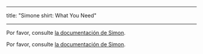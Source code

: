 - - -
title: "Simone shirt: What You Need"
- - -

<Note>

Por favor, consulte [la documentación de Simon](/docs/patterns/simon/).

Por favor, consulte [la documentación de Simon](/docs/patterns/simon/).

</Note>
